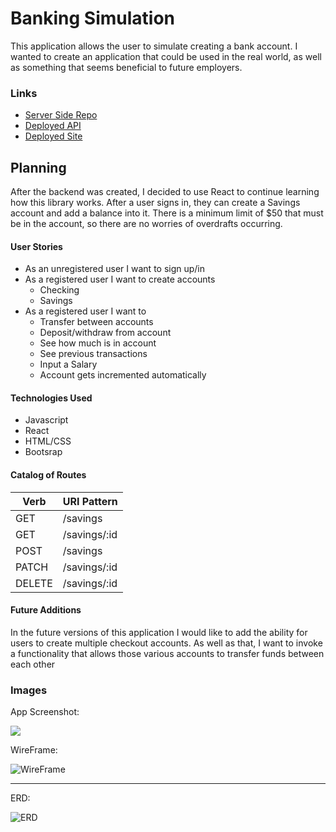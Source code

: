 # Banking Simulation

This application allows the user to simulate creating a bank account. I wanted to create an application that could be used in the real world, as well as something that seems beneficial to future employers.

### Links

-   [Server Side Repo](https://github.com/kkorrapaty/bank-sim-server)
-   [Deployed API](https://bank-sim-server.herokuapp.com)
-   [Deployed Site](https://kkorrapaty.github.io/bank-sim-client/#/)

## Planning

After the backend was created, I decided to use React to continue learning how this library works. After a user signs in, they can create a Savings account and add a balance into it. There is a minimum limit of $50 that must be in the account, so there are no worries of overdrafts occurring.

#### User Stories

-   As an unregistered user I want to sign up/in
-   As a registered user I want to create accounts
    -   Checking
    -   Savings
-   As a registered user I want to
    -   Transfer between accounts
    -   Deposit/withdraw from account
    -   See how much is in account
    -   See previous transactions
    -   Input a Salary
    -   Account gets incremented automatically

#### Technologies Used

-   Javascript
-   React
-   HTML/CSS
-   Bootsrap

#### Catalog of Routes

| Verb   | URI Pattern  |
| ------ | ------------ |
| GET    | /savings     |
| GET    | /savings/:id |
| POST   | /savings     |
| PATCH  | /savings/:id |
| DELETE | /savings/:id |

#### Future Additions

In the future versions of this application I would like to add the ability for users to create multiple checkout accounts. As well as that, I want to invoke a functionality that allows those various accounts to transfer funds between each other

### Images

App Screenshot:

![](https://user-images.githubusercontent.com/45579271/89907356-921d1180-dbba-11ea-8e9e-c46ff43f3919.png)

WireFrame:

![WireFrame](https://media.git.generalassemb.ly/user/28548/files/a799e080-d834-11ea-9a0d-e8cb9431de40)

* * *

ERD:

![ERD](https://media.git.generalassemb.ly/user/28548/files/ddd64380-d700-11ea-84f9-d04a79000329)
